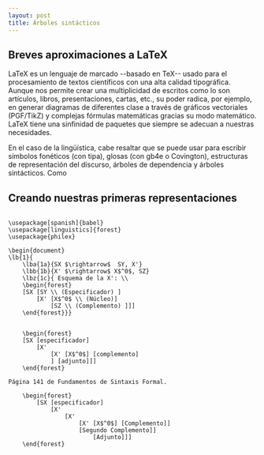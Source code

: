 ```yaml
---
layout: post
title: Árboles sintácticos
---
```


## Breves aproximaciones a LaTeX

LaTeX es un lenguaje de marcado --basado en TeX-- usado para el procesamiento de textos científicos con una alta calidad tipográfica. Aunque nos permite crear una multiplicidad de escritos como lo son artículos, libros, presentaciones, cartas, etc., su poder radica, por ejemplo, en generar diagramas de diferentes clase a través de gráficos vectoriales (PGF/TikZ) y complejas fórmulas matemáticas gracias su modo matemático. LaTeX tiene una sinfinidad de paquetes que siempre se adecuan a nuestras necesidades.

En el caso de la lingüística, cabe resaltar que se puede usar para escribir símbolos fonéticos (con tipa), glosas (con gb4e o Covington), estructuras de representación del discurso, árboles de dependencia y árboles sintácticos. Como     

## Creando nuestras primeras representaciones 

```{=latex}

\usepackage[spanish]{babel}
\usepackage[linguistics]{forest}
\usepackage{philex}

\begin{document}
\lb{1}{
    \lba{1a}{SX $\rightarrow$  SY, X'}
    \lbb{1b}{X' $\rightarrow$ X$^0$, SZ}
    \lbz{1c}{ Esquema de la X': \\   
    \begin{forest}
    [SX [SY \\ (Especificador) ] 
        [X' [X$^0$ \\ (Núcleo)] 
            [SZ \\ (Complemento) ]]]
    \end{forest}}}


    \begin{forest}
    [SX [especificador]
        [X' 
            [X' [X$^0$] [complemento]
            ] [adjunto]]]
    \end{forest}
        
Página 141 de Fundamentos de Sintaxis Formal.

    \begin{forest}
        [SX [especificador]
            [X'
                [X'  
                    [X' [X$^0$] [Complemento]] 
                    [Segundo Complemento]] 
                        [Adjunto]]]
    \end{forest}
```
